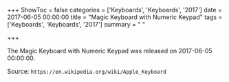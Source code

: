 +++
ShowToc = false
categories = ['Keyboards', 'Keyboards', '2017']
date = 2017-06-05 00:00:00
title = "Magic Keyboard with Numeric Keypad"
tags = ['Keyboards', 'Keyboards', '2017']
summary = " "

+++

The Magic Keyboard with Numeric Keypad was released on 2017-06-05 00:00:00.

Source: `https://en.wikipedia.org/wiki/Apple_Keyboard`


